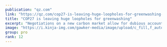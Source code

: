 ```yaml
---
publication: "qz.com"
link: "https://qz.com/cop27-is-leaving-huge-loopholes-for-greenwashing-1849800189"
title: "COP27 is leaving huge loopholes for greenwashing"
excerpt: "Negotiations on a new carbon market allow for dubious accounting and lack transparency"
image: "https://i.kinja-img.com/gawker-media/image/upload/c_fill,f_auto,fl_progressive,g_center,h_675,pg_1,q_80,w_1200/de7ef63384c2cffcf4cb76f573691291.jpg"
group: pro
rank: 12
---
```

